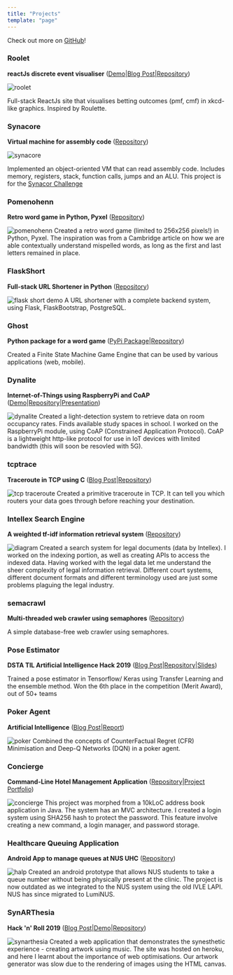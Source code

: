 ```yaml
---
title: "Projects"
template: "page"
---
```


Check out more on [GitHub](https://github.com/pikulet)!

### Roolet
**reactJs discrete event visualiser** ([Demo](https://roolets.netlify.app)|[Blog Post](/posts/roolet)|[Repository](https://github.com/pikulet/roolet))

![roolet](/media/roolet.png)

Full-stack ReactJs site that visualises betting outcomes (pmf, cmf) in xkcd-like graphics. Inspired by Roulette.

### Synacore
**Virtual machine for assembly code** ([Repository](https://github.com/pikulet/synacore))

![synacore](/media/synacore.png)

Implemented an object-oriented VM that can read assembly code. Includes memory, registers, stack, function calls, jumps and an ALU. This project is for the [Synacor Challenge](https://challenge.synacor.com/)

### Pomenohenn
**Retro word game in Python, Pyxel** ([Repository](https://github.com/pikulet/phenn-pyxel))

![pomenohenn](/media/phenn-pyxel.png)
Created a retro word game (limited to 256x256 pixels!) in Python, Pyxel. The inspiration was from a Cambridge article on how we are able contextually understand mispelled words, as long as the first and last letters remained in place.

### FlaskShort
**Full-stack URL Shortener in Python** ([Repository](https://github.com/pikulet/flask-short))

![flask short demo](/media/flask-short-demo.png)
A URL shortener with a complete backend system, using Flask, FlaskBootstrap, PostgreSQL.

### Ghost
**Python package for a word game** ([PyPi Package](https://pypi.org/simple/ghost-word-game/)|[Repository](https://github.com/pikulet/ghost))

Created a Finite State Machine Game Engine that can be used by various applications (web, mobile).

### Dynalite
**Internet-of-Things using RaspberryPi and CoAP** ([Demo](https://evantay.com/projects/#dynalite)|[Repository](https://github.com/pikulet/dynalite)|[Presentation](/rpi.pdf))

![dynalite](/media/dynalite.png)
Created a light-detection system to retrieve data on room occupancy rates. Finds available study spaces in school. I worked on the RaspberryPi module, using CoAP (Constrained Application Protocol). CoAP is a lightweight http-like protocol for use in IoT devices with limited bandwidth (this will soon be resovled with 5G).


### tcptrace
**Traceroute in TCP using C** ([Blog Post](/posts/tcp-traceroute)|[Repository](https://github.com/pikulet/tcptrace))

![tcp traceroute](/media/tcp-traceroute.png)
Created a primitive traceroute in TCP. It can tell you which routers your data goes through before reaching your destination.

### Intellex Search Engine
**A weighted tf-idf information retrieval system** ([Repository](https://github.com/pikulet/intellex))

![diagram](/media/intellex.png)
Created a search system for legal documents (data by Intellex). I worked on the indexing portion, as well as creating APIs to access the indexed data. Having worked with the legal data let me understand the sheer complexity of legal information retrieval. Different court systems, different document formats and different terminology used are just some problems plaguing the legal industry.

### semacrawl
**Multi-threaded web crawler using semaphores** ([Repository](https://github.com/pikulet/semacrawl))

A simple database-free web crawler using semaphores.

### Pose Estimator
**DSTA TIL Artificial Intelligence Hack 2019** ([Blog Post](/posts/dsta-til-hack)|[Repository](https://github.com/pikulet/til-ai-camp)|[Slides](/pose-estimator-slides.pdf))

Trained a pose estimator in Tensorflow/ Keras using Transfer Learning and the ensemble method. Won the 6th place in the competition (Merit Award), out of 50+ teams

### Poker Agent
**Artificial Intelligence** ([Blog Post](/posts/poker-agent)|[Report](/poker-report.pdf))

![poker](/media/poker-snapshot.png)
Combined the concepts of CounterFactual Regret (CFR) Minimisation and Deep-Q Networks (DQN) in a poker agent. 

### Concierge
**Command-Line Hotel Management Application** ([Repository](https://github.com/pikulet/concierge)|[Project Portfolio](/concierge-portfolio.pdf))

![concierge](/media/concierge.png)
This project was morphed from a 10kLoC address book application in Java. The system has an MVC architecture. I created a login system using SHA256 hash to protect the password. This feature involve creating a new command, a login manager, and password storage.

### Healthcare Queuing Application
**Android App to manage queues at NUS UHC** ([Repository](https://github.com/pikulet/orbital-halp))

![halp](/media/halp.png)
Created an android prototype that allows NUS students to take a queue number without being physically present at the clinic. The project is now outdated as we integrated to the NUS system using the old IVLE LAPI. NUS has since migrated to LumiNUS.

### SynARThesia
**Hack 'n' Roll 2019** ([Blog Post](/posts/synarthesia)|[Demo](https://synarthesia.herokuapp.com/synarthesia.html)|[Repository](https://github.com/pikulet/HacknRoll-SynARThesia))

![synarthesia](/media/synarthesia.jpg)
Created a web application that demonstrates the synesthetic experience - creating artwork using music. The site was hosted on heroku, and here I learnt about the importance of web optimisations. Our artwork generator was slow due to the rendering of images using the HTML canvas.
